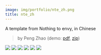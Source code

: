 ```yaml
---
image: img/portfolio/nte_zh.png
title: nte_zh
---
```


A template from Nothing to envy, in Chinese

> by Peng Zhao (demo: [pdf](https://github.com/pzhaonet/bookdownplus/raw/master/inst2/nte_zh/showcase/nte_zh.pdf), [zip](https://github.com/pzhaonet/bookdownplus/raw/master/inst/templates/nte_zh.zip))

<!--more-->

[![](https://github.com/pzhaonet/bookdownplus/raw/master/inst2/nte_zh/showcase/cover.png)](https://github.com/pzhaonet/bookdownplus/raw/master/inst2/nte_zh/showcase/cover.png)
[![](https://github.com/pzhaonet/bookdownplus/raw/master/inst2/nte_zh/showcase/nte_zh1.png)](https://github.com/pzhaonet/bookdownplus/raw/master/inst2/nte_zh/showcase/nte_zh1.png)
[![](https://github.com/pzhaonet/bookdownplus/raw/master/inst2/nte_zh/showcase/nte_zh19.png)](https://github.com/pzhaonet/bookdownplus/raw/master/inst2/nte_zh/showcase/nte_zh19.png)
[![](https://github.com/pzhaonet/bookdownplus/raw/master/inst2/nte_zh/showcase/nte_zh23.png)](https://github.com/pzhaonet/bookdownplus/raw/master/inst2/nte_zh/showcase/nte_zh23.png)
[![](https://github.com/pzhaonet/bookdownplus/raw/master/inst2/nte_zh/showcase/nte_zh3.png)](https://github.com/pzhaonet/bookdownplus/raw/master/inst2/nte_zh/showcase/nte_zh3.png)
[![](https://github.com/pzhaonet/bookdownplus/raw/master/inst2/nte_zh/showcase/nte_zh7.png)](https://github.com/pzhaonet/bookdownplus/raw/master/inst2/nte_zh/showcase/nte_zh7.png)

